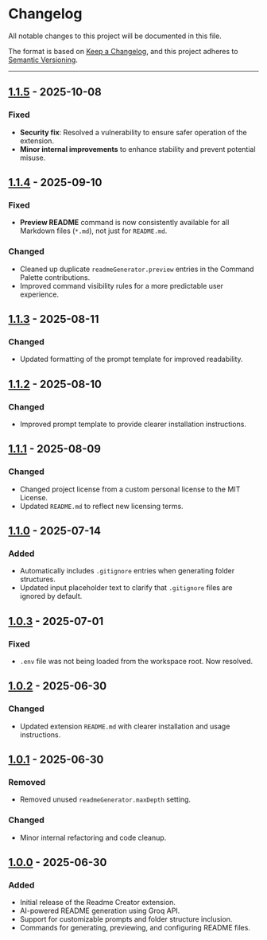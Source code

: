 # Changelog

All notable changes to this project will be documented in this file.

The format is based on [Keep a Changelog](https://keepachangelog.com/en/1.1.0/),
and this project adheres to [Semantic Versioning](https://semver.org/spec/v2.0.0.html).

---

## [1.1.5](https://github.com/Madhur-Prakash/VSCode-Extension-Readme-Creator/compare/v1.1.4...v1.1.5) -  2025-10-08
### Fixed 
- **Security fix**: Resolved a vulnerability to ensure safer operation of the extension.
- **Minor internal improvements** to enhance stability and prevent potential misuse.

## [1.1.4](https://github.com/Madhur-Prakash/VSCode-Extension-Readme-Creator/compare/v1.1.3...v1.1.4) - 2025-09-10
### Fixed
- **Preview README** command is now consistently available for all Markdown files (`*.md`), not just for `README.md`.

### Changed
- Cleaned up duplicate `readmeGenerator.preview` entries in the Command Palette contributions.
- Improved command visibility rules for a more predictable user experience.

## [1.1.3](https://github.com/Madhur-Prakash/VSCode-Extension-Readme-Creator/compare/v1.1.2...v1.1.3) - 2025-08-11
### Changed
- Updated formatting of the prompt template for improved readability.

## [1.1.2](https://github.com/Madhur-Prakash/VSCode-Extension-Readme-Creator/compare/v1.1.1...v1.1.2) - 2025-08-10
### Changed
- Improved prompt template to provide clearer installation instructions.

## [1.1.1](https://github.com/Madhur-Prakash/VSCode-Extension-Readme-Creator/compare/v1.1.0...v1.1.1) - 2025-08-09
### Changed
- Changed project license from a custom personal license to the MIT License.
- Updated `README.md` to reflect new licensing terms.

## [1.1.0](https://github.com/Madhur-Prakash/VSCode-Extension-Readme-Creator/compare/v1.0.3...v1.1.0) - 2025-07-14
### Added
- Automatically includes `.gitignore` entries when generating folder structures.
- Updated input placeholder text to clarify that `.gitignore` files are ignored by default.

## [1.0.3](https://github.com/Madhur-Prakash/VSCode-Extension-Readme-Creator/compare/v1.0.2...v1.0.3) - 2025-07-01
### Fixed
- `.env` file was not being loaded from the workspace root. Now resolved.

## [1.0.2](https://github.com/Madhur-Prakash/VSCode-Extension-Readme-Creator/compare/v1.0.1...v1.0.2) - 2025-06-30
### Changed
- Updated extension `README.md` with clearer installation and usage instructions.

## [1.0.1](https://github.com/Madhur-Prakash/VSCode-Extension-Readme-Creator/compare/v1.0.0...v1.1.0) - 2025-06-30
### Removed
- Removed unused `readmeGenerator.maxDepth` setting.
### Changed
- Minor internal refactoring and code cleanup.

## [1.0.0](https://github.com/Madhur-Prakash/VSCode-Extension-Readme-Creator/releases/tag/v1.0.0) - 2025-06-30
### Added
- Initial release of the Readme Creator extension.
- AI-powered README generation using Groq API.
- Support for customizable prompts and folder structure inclusion.
- Commands for generating, previewing, and configuring README files.
